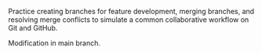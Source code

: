  Practice creating branches for feature development, merging branches, and resolving merge conflicts to simulate a common collaborative workflow on Git and GitHub.

 
 Modification in main branch.
